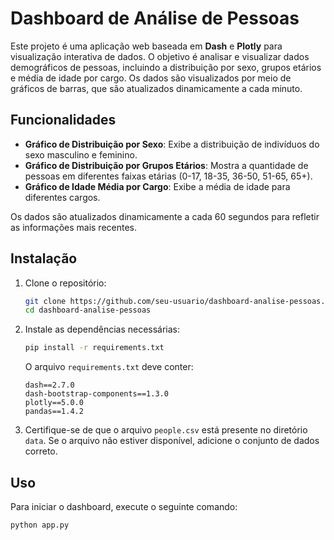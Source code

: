 # Dashboard de Análise de Pessoas

Este projeto é uma aplicação web baseada em **Dash** e **Plotly** para visualização interativa de dados. O objetivo é analisar e visualizar dados demográficos de pessoas, incluindo a distribuição por sexo, grupos etários e média de idade por cargo. Os dados são visualizados por meio de gráficos de barras, que são atualizados dinamicamente a cada minuto.

## Funcionalidades

- **Gráfico de Distribuição por Sexo**: Exibe a distribuição de indivíduos do sexo masculino e feminino.
- **Gráfico de Distribuição por Grupos Etários**: Mostra a quantidade de pessoas em diferentes faixas etárias (0-17, 18-35, 36-50, 51-65, 65+).
- **Gráfico de Idade Média por Cargo**: Exibe a média de idade para diferentes cargos.

Os dados são atualizados dinamicamente a cada 60 segundos para refletir as informações mais recentes.

## Instalação

1. Clone o repositório:
    ```bash
    git clone https://github.com/seu-usuario/dashboard-analise-pessoas.git
    cd dashboard-analise-pessoas
    ```

2. Instale as dependências necessárias:
    ```bash
    pip install -r requirements.txt
    ```

    O arquivo `requirements.txt` deve conter:
    ```
    dash==2.7.0
    dash-bootstrap-components==1.3.0
    plotly==5.0.0
    pandas==1.4.2
    ```

3. Certifique-se de que o arquivo `people.csv` está presente no diretório `data`. Se o arquivo não estiver disponível, adicione o conjunto de dados correto.

## Uso

Para iniciar o dashboard, execute o seguinte comando:

```bash
python app.py
